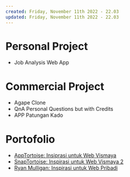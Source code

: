 ```yaml
---
created: Friday, November 11th 2022 - 22.03
updated: Friday, November 11th 2022 - 22.03
---
```

# Personal Project
- Job Analysis Web App

# Commercial Project
- Agape Clone
- QnA Personal Questions but with Credits
- APP Patungan Kado

# Portofolio
- [AppTortoise: Insiprasi untuk Web Vismaya](https://apptortoise.com/)
- [SnapTortoise: Inspirasi untuk Web Vismaya 2](https://snaptortoise.com/)
- [Ryan Mulligan: Inspirasi untuk Web Pribadi](https://ryanmulligan.dev/)